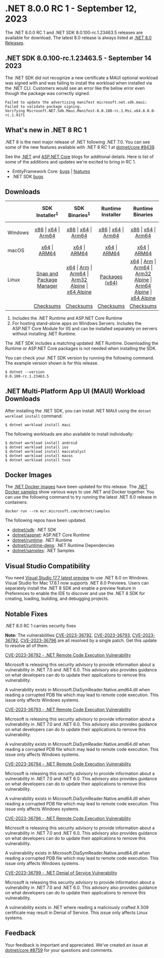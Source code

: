 # .NET 8.0.0 RC 1 - September 12, 2023

The .NET 8.0.0 RC 1 and .NET SDK 8.0.100-rc.1.23463.5 releases are available for download. The latest 8.0 release is always listed at [.NET 8.0 Releases](../README.md).

## .NET SDK 8.0.100-rc.1.23463.5 - September 14 2023

The .NET SDK did not recognize a new certificate a MAUI optional workload was signed with and was failing to install the workload when installed via the .NET CLI. Customers would see an error like the below error even though the package was correctly signed.

```
Failed to update the advertising manifest microsoft.net.sdk.maui: Failed to validate package signing.
Verifying Microsoft.NET.Sdk.Maui.Manifest-8.0.100-rc.1.Msi.x64.8.0.0-rc.1.9171
```

## What's new in .NET 8 RC 1

.NET 8 is the next major release of .NET following .NET 7.0. You can see some of the new features available with .NET 8 RC 1 at [dotnet/core #8439](https://github.com/dotnet/core/issues/8439).

See the [.NET][dotnet-blog] and [ASP.NET Core][aspnet-blog] blogs for additional details.
Here is list of some of the additions and updates we're excited to bring in RC 1.

* EntityFramework Core: [bugs][ef_bugs] | [features][ef_features]
* .NET SDK [bugs][sdk_bugs]


## Downloads

|           | SDK Installer<sup>1</sup>                        | SDK Binaries<sup>1</sup>                 | Runtime Installer                                        | Runtime Binaries                                 | ASP.NET Core Runtime           |Windows Desktop Runtime          |
| --------- | :------------------------------------------:     | :----------------------:                 | :---------------------------:                            | :-------------------------:                      | :-----------------:            | :-----------------:            |
| Windows   | [x86][dotnet-sdk-win-x86.exe] \| [x64][dotnet-sdk-win-x64.exe] \| [Arm64][dotnet-sdk-win-arm64.exe] | [x86][dotnet-sdk-win-x86.zip] \| [x64][dotnet-sdk-win-x64.zip] \|  [Arm64][dotnet-sdk-win-arm64.zip] | [x86][dotnet-runtime-win-x86.exe] \| [x64][dotnet-runtime-win-x64.exe] \| [Arm64][dotnet-runtime-win-arm64.exe] | [x86][dotnet-runtime-win-x86.zip] \| [x64][dotnet-runtime-win-x64.zip] \| [Arm64][dotnet-runtime-win-arm64.zip] | [x86][aspnetcore-runtime-win-x86.exe] \| [x64][aspnetcore-runtime-win-x64.exe] \|<br/> [Hosting Bundle][dotnet-hosting-win.exe]<sup>2</sup> | [x86][windowsdesktop-runtime-win-x86.exe] \| [x64][windowsdesktop-runtime-win-x64.exe] \| [Arm64][windowsdesktop-runtime-win-arm64.exe] |
| macOS     | [x64][dotnet-sdk-osx-x64.pkg] \| [ARM64][dotnet-sdk-osx-arm64.pkg] | [x64][dotnet-sdk-osx-x64.tar.gz] \| [ARM64][dotnet-sdk-osx-arm64.tar.gz]  | [x64][dotnet-runtime-osx-x64.pkg] \| [ARM64][dotnet-runtime-osx-arm64.pkg] | [x64][dotnet-runtime-osx-x64.tar.gz] \| [ARM64][dotnet-runtime-osx-arm64.tar.gz]| [x64][aspnetcore-runtime-osx-x64.tar.gz] \| [ARM64][aspnetcore-runtime-osx-arm64.tar.gz] | - |<sup>1</sup>
| Linux     |  [Snap and Package Manager](../install-linux.md)  | [x64][dotnet-sdk-linux-x64.tar.gz] \| [Arm][dotnet-sdk-linux-arm.tar.gz]  \| [Arm64][dotnet-sdk-linux-arm64.tar.gz] \| [Arm32 Alpine][dotnet-sdk-linux-musl-arm.tar.gz]  \| [x64 Alpine][dotnet-sdk-linux-musl-x64.tar.gz] | [Packages (x64)][linux-packages] | [x64][dotnet-runtime-linux-x64.tar.gz] \| [Arm][dotnet-runtime-linux-arm.tar.gz] \| [Arm64][dotnet-runtime-linux-arm64.tar.gz] \| [Arm32 Alpine][dotnet-runtime-linux-musl-arm.tar.gz] \| [Arm64 Alpine][dotnet-runtime-linux-musl-arm64.tar.gz] \| [x64 Alpine][dotnet-runtime-linux-musl-x64.tar.gz]  | [x64][aspnetcore-runtime-linux-x64.tar.gz]<sup>1</sup>  \| [Arm][aspnetcore-runtime-linux-arm.tar.gz]<sup>1</sup> \| [Arm64][aspnetcore-runtime-linux-arm64.tar.gz]<sup>1</sup> \| [x64 Alpine][aspnetcore-runtime-linux-musl-x64.tar.gz] | - | <sup>1</sup> |
|  | [Checksums][checksums-sdk]                             | [Checksums][checksums-sdk]                                      | [Checksums][checksums-runtime]                             | [Checksums][checksums-runtime]  | [Checksums][checksums-runtime]  | [Checksums][checksums-runtime]


1. Includes the .NET Runtime and ASP.NET Core Runtime
2. For hosting stand-alone apps on Windows Servers. Includes the ASP.NET Core Module for IIS and can be installed separately on servers without installing .NET Runtime.


The .NET SDK includes a matching updated .NET Runtime. Downloading the Runtime or ASP.NET Core packages is not needed when installing the SDK.

You can check your .NET SDK version by running the following command. The example version shown is for this release.

```console
$ dotnet --version
8.0.100-rc.1.23463.5
```

## .NET Multi-Platform App UI (MAUI) Workload Downloads

 After installing the .NET SDK, you can install .NET MAUI using the `dotnet workload install` command:

 ```console
 $ dotnet workload install maui
 ```

 The following workloads are also available to install individually:

 ```console
 $ dotnet workload install android
 $ dotnet workload install ios
 $ dotnet workload install maccatalyst
 $ dotnet workload install macos
 $ dotnet workload install tvos
 ```

## Docker Images

The [.NET Docker images](https://hub.docker.com/_/microsoft-dotnet) have been updated for this release. The [.NET Docker samples](https://github.com/dotnet/dotnet-docker/blob/main/samples/README.md) show various ways to use .NET and Docker together. You can use the following command to try running the latest .NET 8.0 release in containers:

```console
docker run --rm mcr.microsoft.com/dotnet/samples
```

The following repos have been updated.

* [dotnet/sdk](https://hub.docker.com/_/microsoft-dotnet-sdk/): .NET SDK
* [dotnet/aspnet](https://hub.docker.com/_/microsoft-dotnet-aspnet/): ASP.NET Core Runtime
* [dotnet/runtime](https://hub.docker.com/_/microsoft-dotnet-runtime/): .NET Runtime
* [dotnet/runtime-deps](https://hub.docker.com/_/microsoft-dotnet-runtime-deps/): .NET Runtime Dependencies
* [dotnet/samples](https://hub.docker.com/_/microsoft-dotnet-samples/): .NET Samples

## Visual Studio Compatibility

You need [Visual Studio 17.7 latest preview](https://visualstudio.microsoft.com) to use .NET 8.0 on Windows. Visual Studio for Mac 17.6.1 now supports .NET 8.0 Previews. Users can separately install the .NET 8 SDK and enable a preview feature in Preferences to enable the IDE to discover and use the .NET 8 SDK for creating, loading, building, and debugging projects.

## Notable Fixes
.NET 8.0 RC 1 carries security fixes

**Note:** The vulnerabilities [CVE-2023-36792]( https://www.cve.org/CVERecord?id=CVE-2023-36792), [CVE-2023-36793]( https://www.cve.org/CVERecord?id=CVE-2023-36793), [CVE-2023-36792]( https://www.cve.org/CVERecord?id=CVE-2023-36794), [CVE-2023-36796]( https://www.cve.org/CVERecord?id=CVE-2023-36796) are all resolved by a single patch. Get this update to resolve all of them.

[CVE-2023-36792 - .NET Remote Code Execution Vulnerability](https://msrc.microsoft.com/update-guide/vulnerability/CVE-2023-36792)

Microsoft is releasing this security advisory to provide information about a vulnerability in .NET 7.0 and .NET 6.0. This advisory also provides guidance on what developers can do to update their applications to remove this vulnerability.

A vulnerability exists in Microsoft.DiaSymReader.Native.amd64.dll when reading a corrupted PDB file which may lead to remote code execution. This issue only affects Windows systems.

[CVE-2023-36793 - .NET Remote Code Execution Vulnerability](https://msrc.microsoft.com/update-guide/vulnerability/CVE-2023-36793)

Microsoft is releasing this security advisory to provide information about a vulnerability in .NET 7.0 and .NET 6.0. This advisory also provides guidance on what developers can do to update their applications to remove this vulnerability.

A vulnerability exists in Microsoft.DiaSymReader.Native.amd64.dll when reading a corrupted PDB file which may lead to remote code execution. This issue only affects Windows systems.

[CVE-2023-36794 - .NET Remote Code Execution Vulnerability](https://msrc.microsoft.com/update-guide/vulnerability/CVE-2023-36794)

Microsoft is releasing this security advisory to provide information about a vulnerability in .NET 7.0 and .NET 6.0. This advisory also provides guidance on what developers can do to update their applications to remove this vulnerability.

A vulnerability exists in Microsoft.DiaSymReader.Native.amd64.dll when reading a corrupted PDB file which may lead to remote code execution. This issue only affects Windows systems.

[CVE-2023-36796 - .NET Remote Code Execution Vulnerability](https://msrc.microsoft.com/update-guide/vulnerability/CVE-2023-36796)

Microsoft is releasing this security advisory to provide information about a vulnerability in .NET 7.0 and .NET 6.0. This advisory also provides guidance on what developers can do to update their applications to remove this vulnerability.

A vulnerability exists in Microsoft.DiaSymReader.Native.amd64.dll when reading a corrupted PDB file which may lead to remote code execution. This issue only affects Windows systems.

[CVE-2023-36799 - .NET Denial of Service Vulnerability](https://msrc.microsoft.com/update-guide/vulnerability/CVE-2023-36799)

Microsoft is releasing this security advisory to provide information about a vulnerability in .NET 7.0 and .NET 6.0. This advisory also provides guidance on what developers can do to update their applications to remove this vulnerability.

A vulnerability exists in .NET where reading a maliciously crafted X.509 certificate may result in Denial of Service. This issue only affects Linux systems.

## Feedback

Your feedback is important and appreciated. We've created an issue at [dotnet/core #8759](https://github.com/dotnet/core/issues/8759) for your questions and comments.

[blob-runtime]: https://dotnetcli.blob.core.windows.net/dotnet/Runtime/
[blob-sdk]: https://dotnetcli.blob.core.windows.net/dotnet/Sdk/
[release-notes]: https://github.com/dotnet/core/blob/main/release-notes/8.0/preview/8.0.0-rc.1.md

[checksums-runtime]: https://dotnetcli.blob.core.windows.net/dotnet/checksums/8.0.0-rc.1-sha.txt
[checksums-sdk]: https://dotnetcli.blob.core.windows.net/dotnet/checksums/8.0.0-rc.1-sha.txt

[linux-install]: https://learn.microsoft.com/dotnet/core/install/linux
[linux-setup]: https://github.com/dotnet/core/blob/main/Documentation/linux-setup.md

[dotnet-blog]:  https://devblogs.microsoft.com/dotnet/announcing-dotnet-8-rc1
[aspnet-blog]: https://devblogs.microsoft.com/dotnet/asp-net-core-updates-in-dotnet-8-rc-1/
[ef-blog]: https://devblogs.microsoft.com/dotnet/announcing-ef8-rc-1/
[ef_bugs]: https://github.com/dotnet/efcore/issues?q=is%3Aissue+milestone%3A8.0.0-rc1+is%3Aclosed+label%3Atype-bug
[ef_features]: https://github.com/dotnet/efcore/issues?q=is%3Aissue+milestone%3A8.0.0-rc1+is%3Aclosed+label%3Atype-enhancement

[aspnet_bugs]: https://github.com/aspnet/AspNetCore/issues?q=is%3Aissue+milestone%3A8.0.0-rc1+label%3ADone+label%3Abug
[aspnet_features]: https://github.com/aspnet/AspNetCore/issues?q=is%3Aissue+milestone%3A8.0.0-rc1+label%3ADone+label%3Aenhancement
[runtime_bugs]: https://github.com/dotnet/runtime/issues?utf8=%E2%9C%93&q=is%3Aissue+milestone%3A8.0+label%3Abug+
[runtime_features]: https://github.com/dotnet/runtime/issues?q=is%3Aissue+milestone%3A8.0+label%3Aenhancement

[sdk_bugs]: https://github.com/dotnet/sdk/issues?q=is%3Aissue+is%3Aclosed+milestone%3A8.0.1xx
[linux-packages]: ../install-linux.md

[//]: # ( Runtime 8.0.0-rc.1.23419.4)
[dotnet-runtime-linux-arm.tar.gz]: https://download.visualstudio.microsoft.com/download/pr/46cc97e9-6e4f-49d3-b986-756a60997c54/6f02c425dc3e3985f648cfd2c50188a3/dotnet-runtime-8.0.0-rc.1.23419.4-linux-arm.tar.gz
[dotnet-runtime-linux-arm64.tar.gz]: https://download.visualstudio.microsoft.com/download/pr/78e40734-8864-48f7-8c03-971ee500d93a/4b2fd807bb790d9ac3cd8585ff8cb6ad/dotnet-runtime-8.0.0-rc.1.23419.4-linux-arm64.tar.gz
[dotnet-runtime-linux-musl-arm.tar.gz]: https://download.visualstudio.microsoft.com/download/pr/96aedec8-279d-4eac-85bb-f9eef088d86a/d1de434b0542a30960fc9dd9fde08767/dotnet-runtime-8.0.0-rc.1.23419.4-linux-musl-arm.tar.gz
[dotnet-runtime-linux-musl-arm64.tar.gz]: https://download.visualstudio.microsoft.com/download/pr/9506a479-dc4f-4cad-a087-045ab50a0891/39ed2fe9839c4483e9eab9d9a13906a0/dotnet-runtime-8.0.0-rc.1.23419.4-linux-musl-arm64.tar.gz
[dotnet-runtime-linux-musl-x64.tar.gz]: https://download.visualstudio.microsoft.com/download/pr/13fa250c-d408-4ee2-8e65-e7150017187c/5c3cad1abf8fb67b7b42b000c75dc5c9/dotnet-runtime-8.0.0-rc.1.23419.4-linux-musl-x64.tar.gz
[dotnet-runtime-linux-x64.tar.gz]: https://download.visualstudio.microsoft.com/download/pr/8cac1522-acbe-4052-9f6a-19341a8f9dae/1cf1396b382e22cb1ba21a27f3b79725/dotnet-runtime-8.0.0-rc.1.23419.4-linux-x64.tar.gz
[dotnet-runtime-osx-arm64.pkg]: https://download.visualstudio.microsoft.com/download/pr/d96533ea-069f-4e74-8831-6a84fa91a0df/cb2ce1df9164639d3d2587af1f90364d/dotnet-runtime-8.0.0-rc.1.23419.4-osx-arm64.pkg
[dotnet-runtime-osx-arm64.tar.gz]: https://download.visualstudio.microsoft.com/download/pr/59ecb50d-0abc-4bd1-ae81-8a252027d3e0/43ed857eea3316732b1a5cb0c68eaa50/dotnet-runtime-8.0.0-rc.1.23419.4-osx-arm64.tar.gz
[dotnet-runtime-osx-x64.pkg]: https://download.visualstudio.microsoft.com/download/pr/518bdac4-3c24-48a9-9eeb-c0371683054a/68a5cff19edd10fa9f3136acd802b7dd/dotnet-runtime-8.0.0-rc.1.23419.4-osx-x64.pkg
[dotnet-runtime-osx-x64.tar.gz]: https://download.visualstudio.microsoft.com/download/pr/29e68c3a-f37a-4dea-b7dc-bb1890b28d48/3ee60668c4ccd17ea565d6c204ef1f64/dotnet-runtime-8.0.0-rc.1.23419.4-osx-x64.tar.gz
[dotnet-runtime-win-arm64.exe]: https://download.visualstudio.microsoft.com/download/pr/032d3a90-195e-41c0-b01f-1480455a832c/463589e60cba1a94e71d1ef24226292f/dotnet-runtime-8.0.0-rc.1.23419.4-win-arm64.exe
[dotnet-runtime-win-arm64.zip]: https://download.visualstudio.microsoft.com/download/pr/7f765a2c-2593-4ab6-aaaf-8545d0fac2d7/d09ada8628589ee5b13dd2ad5c9b23e0/dotnet-runtime-8.0.0-rc.1.23419.4-win-arm64.zip
[dotnet-runtime-win-x64.exe]: https://download.visualstudio.microsoft.com/download/pr/a51f4fa7-0daa-4cc4-9430-c09031f4e749/f3923dd69adaf62fa41b280d9ea108dd/dotnet-runtime-8.0.0-rc.1.23419.4-win-x64.exe
[dotnet-runtime-win-x64.zip]: https://download.visualstudio.microsoft.com/download/pr/7869bd18-4975-4847-b820-c70cdafd6a30/b60796da83cb525a3236d3c541834ed3/dotnet-runtime-8.0.0-rc.1.23419.4-win-x64.zip
[dotnet-runtime-win-x86.exe]: https://download.visualstudio.microsoft.com/download/pr/a20f1eb5-784a-4be9-85cd-8c0f25010396/d81f6e2678805a399d536e0260cb5c44/dotnet-runtime-8.0.0-rc.1.23419.4-win-x86.exe
[dotnet-runtime-win-x86.zip]: https://download.visualstudio.microsoft.com/download/pr/926c5740-b221-4bc5-bdfe-6296efc44f8c/12f6eedbd02415dd2beddf0d3c9db413/dotnet-runtime-8.0.0-rc.1.23419.4-win-x86.zip

[//]: # ( WindowsDesktop 8.0.0-rc.1.23420.5)
[windowsdesktop-runtime-win-arm64.exe]: https://download.visualstudio.microsoft.com/download/pr/3379e273-7ca5-44d2-af49-5b5a1c4f3cd2/4767fe6fb859d2d908c5f05fde99ed96/windowsdesktop-runtime-8.0.0-rc.1.23420.5-win-arm64.exe
[windowsdesktop-runtime-win-arm64.zip]: https://download.visualstudio.microsoft.com/download/pr/607f1b8e-fbf9-429f-9355-2763b5075921/cc879c3d434d02403e4733a7d569b78e/windowsdesktop-runtime-8.0.0-rc.1.23420.5-win-arm64.zip
[windowsdesktop-runtime-win-x64.exe]: https://download.visualstudio.microsoft.com/download/pr/3c2be57d-f02c-4317-a2cf-1d9ac406bfb8/3277392bf76f06d8cd597cdf8f124c4b/windowsdesktop-runtime-8.0.0-rc.1.23420.5-win-x64.exe
[windowsdesktop-runtime-win-x64.zip]: https://download.visualstudio.microsoft.com/download/pr/e51723e0-dc33-412d-8630-649d925a51fd/4b2952ea79a010ddfae7aac2fcf4aacd/windowsdesktop-runtime-8.0.0-rc.1.23420.5-win-x64.zip
[windowsdesktop-runtime-win-x86.exe]: https://download.visualstudio.microsoft.com/download/pr/3bacce43-d067-4abf-8ac8-15eeb144a104/23475f771b28a14e652657205b855ce7/windowsdesktop-runtime-8.0.0-rc.1.23420.5-win-x86.exe
[windowsdesktop-runtime-win-x86.zip]: https://download.visualstudio.microsoft.com/download/pr/fed1fa78-25fa-4d1f-ad10-273201758655/5165e6b754492f51aa2a4251d12db47b/windowsdesktop-runtime-8.0.0-rc.1.23420.5-win-x86.zip

[//]: # ( ASP 8.0.0-rc.1.23421.29)
[aspnetcore-runtime-linux-arm.tar.gz]: https://download.visualstudio.microsoft.com/download/pr/4c62796c-0c3c-480f-80a9-d73bd22195b2/ba7033a5b41a4476107c3bc1bdb542a7/aspnetcore-runtime-8.0.0-rc.1.23421.29-linux-arm.tar.gz
[aspnetcore-runtime-linux-arm64.tar.gz]: https://download.visualstudio.microsoft.com/download/pr/de4037e0-6e5e-4a40-9c83-555d30d9c21f/f607c58db3f81aea2c7e56b0ddbf9ac6/aspnetcore-runtime-8.0.0-rc.1.23421.29-linux-arm64.tar.gz
[aspnetcore-runtime-linux-musl-arm.tar.gz]: https://download.visualstudio.microsoft.com/download/pr/f9277f72-04fe-4193-9d82-2af1b44ca772/e18f57193e213422f9d1bf4df4083251/aspnetcore-runtime-8.0.0-rc.1.23421.29-linux-musl-arm.tar.gz
[aspnetcore-runtime-linux-musl-arm64.tar.gz]: https://download.visualstudio.microsoft.com/download/pr/5f345557-8a26-4bbf-93c2-739e29d344fc/a4aaacd6c4ad013fe05205fd5edb7180/aspnetcore-runtime-8.0.0-rc.1.23421.29-linux-musl-arm64.tar.gz
[aspnetcore-runtime-linux-musl-x64.tar.gz]: https://download.visualstudio.microsoft.com/download/pr/b9742940-bab3-48ef-ab4d-548b20c472ca/69df6711bbc7e31a8c67766a4fe5c439/aspnetcore-runtime-8.0.0-rc.1.23421.29-linux-musl-x64.tar.gz
[aspnetcore-runtime-linux-x64.tar.gz]: https://download.visualstudio.microsoft.com/download/pr/02f4c6c2-c137-448d-a189-9ee3a3f6f99f/192f2c750089fa0194f04f5a805bd21e/aspnetcore-runtime-8.0.0-rc.1.23421.29-linux-x64.tar.gz
[aspnetcore-runtime-osx-arm64.tar.gz]: https://download.visualstudio.microsoft.com/download/pr/6dbd02b7-f3e8-46b5-a3e9-ea482762a02d/430b0d87ec687b4a9968ca143ea95789/aspnetcore-runtime-8.0.0-rc.1.23421.29-osx-arm64.tar.gz
[aspnetcore-runtime-osx-x64.tar.gz]: https://download.visualstudio.microsoft.com/download/pr/c3612fc1-f335-4b1c-a08a-08267100ff43/dd06c8e7021c27becdfed27838be253f/aspnetcore-runtime-8.0.0-rc.1.23421.29-osx-x64.tar.gz
[aspnetcore-runtime-win-arm64.zip]: https://download.visualstudio.microsoft.com/download/pr/38aa13dc-0e8f-4b3f-92f6-493947c4fd7e/d540b05184fc7f1185923570ebf49028/aspnetcore-runtime-8.0.0-rc.1.23421.29-win-arm64.zip
[aspnetcore-runtime-win-x64.exe]: https://download.visualstudio.microsoft.com/download/pr/ef4ff8b6-87e5-44ef-8b34-89818d771aa8/b4fa0483c74ff540442431c5c8dfab2f/aspnetcore-runtime-8.0.0-rc.1.23421.29-win-x64.exe
[aspnetcore-runtime-win-x64.zip]: https://download.visualstudio.microsoft.com/download/pr/d8548d19-54e2-4976-a299-453b542fa67b/1741ac8a590e7c01326732d26d55db7b/aspnetcore-runtime-8.0.0-rc.1.23421.29-win-x64.zip
[aspnetcore-runtime-win-x86.exe]: https://download.visualstudio.microsoft.com/download/pr/1c20bfad-70d4-4be3-be55-48ae3e64e8b6/d2cfb42f9753a6a2e7f033e197125608/aspnetcore-runtime-8.0.0-rc.1.23421.29-win-x86.exe
[aspnetcore-runtime-win-x86.zip]: https://download.visualstudio.microsoft.com/download/pr/68aca5b8-95ef-4ce3-9a1c-f93728b4a968/fca35b660c324cc23421129234ecfb9c/aspnetcore-runtime-8.0.0-rc.1.23421.29-win-x86.zip
[aspnetcore-runtime-composite-linux-arm.tar.gz]: https://download.visualstudio.microsoft.com/download/pr/823bdee6-9769-41e1-92a7-5ddd21c557df/ba4611686601ec4658f3305787bf7613/aspnetcore-runtime-composite-8.0.0-rc.1.23421.29-linux-arm.tar.gz
[aspnetcore-runtime-composite-linux-arm64.tar.gz]: https://download.visualstudio.microsoft.com/download/pr/cf6dcaee-57ac-4d16-bf3d-ed6f68f1632b/a503511af3d1f2225a05d9106fce137d/aspnetcore-runtime-composite-8.0.0-rc.1.23421.29-linux-arm64.tar.gz
[aspnetcore-runtime-composite-linux-musl-arm.tar.gz]: https://download.visualstudio.microsoft.com/download/pr/4309967b-8503-455c-b9f2-c803f50ebda7/866093d5f30a08587a212e642629c712/aspnetcore-runtime-composite-8.0.0-rc.1.23421.29-linux-musl-arm.tar.gz
[aspnetcore-runtime-composite-linux-musl-arm64.tar.gz]: https://download.visualstudio.microsoft.com/download/pr/a591f1a4-a753-496e-b5a8-0250fbaf3e7e/171349f17490817a2f016553c2935c59/aspnetcore-runtime-composite-8.0.0-rc.1.23421.29-linux-musl-arm64.tar.gz
[aspnetcore-runtime-composite-linux-musl-x64.tar.gz]: https://download.visualstudio.microsoft.com/download/pr/729aab99-04e0-45d7-b978-f42cbab521f5/9cffda818eaea6ef5bd567f239a66cd7/aspnetcore-runtime-composite-8.0.0-rc.1.23421.29-linux-musl-x64.tar.gz
[aspnetcore-runtime-composite-linux-x64.tar.gz]: https://download.visualstudio.microsoft.com/download/pr/f54be620-7d5c-4d45-8457-8d55c71084e5/7ce19748b32677132fbd69e3a601f318/aspnetcore-runtime-composite-8.0.0-rc.1.23421.29-linux-x64.tar.gz
[dotnet-hosting-win.exe]: https://download.visualstudio.microsoft.com/download/pr/f6fcf7ad-2ae2-4b26-97be-bfaff4e6d873/4005d9603269b7266bd156ad1393475c/dotnet-hosting-8.0.0-rc.1.23421.29-win.exe

[//]: # ( SDK 8.0.100-rc.1.23463.5)
[dotnet-sdk-linux-arm.tar.gz]: https://download.visualstudio.microsoft.com/download/pr/38bc9bbc-d89b-4bbe-94e8-50b19629a87c/ca33d0a20ccd405b509649fec1c1307b/dotnet-sdk-8.0.100-rc.1.23463.5-linux-arm.tar.gz
[dotnet-sdk-linux-arm64.tar.gz]: https://download.visualstudio.microsoft.com/download/pr/7f0829c2-839e-4882-9e21-fa4fc6bac32d/5ade892179b687046b1252638b8cde01/dotnet-sdk-8.0.100-rc.1.23463.5-linux-arm64.tar.gz
[dotnet-sdk-linux-musl-arm.tar.gz]: https://download.visualstudio.microsoft.com/download/pr/1c6196aa-eae5-4815-9a45-fba09c3a9046/c420f666844f84aea0794e2fd3cf2752/dotnet-sdk-8.0.100-rc.1.23463.5-linux-musl-arm.tar.gz
[dotnet-sdk-linux-musl-arm64.tar.gz]: https://download.visualstudio.microsoft.com/download/pr/90d10d2f-c74e-4e67-add2-c02e3d3a986e/7acafeff81dd57b6288416f3415595ba/dotnet-sdk-8.0.100-rc.1.23463.5-linux-musl-arm64.tar.gz
[dotnet-sdk-linux-musl-x64.tar.gz]: https://download.visualstudio.microsoft.com/download/pr/a9b26a68-b917-420d-9cf2-c64ba6355c3d/806f53887407ac99530f45a068464d6d/dotnet-sdk-8.0.100-rc.1.23463.5-linux-musl-x64.tar.gz
[dotnet-sdk-linux-x64.tar.gz]: https://download.visualstudio.microsoft.com/download/pr/8cccb582-1956-422a-8655-fad2fa12c247/4e86a676860c2ced06228a5c8d21718d/dotnet-sdk-8.0.100-rc.1.23463.5-linux-x64.tar.gz
[dotnet-sdk-osx-arm64.pkg]: https://download.visualstudio.microsoft.com/download/pr/ba6a5740-80e6-4e04-b0a9-efd8c9be47a4/5717bbfe8433f568eb2d00cccfd9ce8d/dotnet-sdk-8.0.100-rc.1.23463.5-osx-arm64.pkg
[dotnet-sdk-osx-arm64.tar.gz]: https://download.visualstudio.microsoft.com/download/pr/91a1c0c5-ab26-4dfc-8aee-6c0cb2354774/7e12ab1e86fbabc3417eb4036d955f67/dotnet-sdk-8.0.100-rc.1.23463.5-osx-arm64.tar.gz
[dotnet-sdk-osx-x64.pkg]: https://download.visualstudio.microsoft.com/download/pr/b3ff305d-4ba2-4af6-b738-a649150b34b8/269c95893779d176550832a43cb180d8/dotnet-sdk-8.0.100-rc.1.23463.5-osx-x64.pkg
[dotnet-sdk-osx-x64.tar.gz]: https://download.visualstudio.microsoft.com/download/pr/17670d0d-05c3-4e4b-8d72-5e31bb7f7000/44395256cb038899393d7958db2bf2e8/dotnet-sdk-8.0.100-rc.1.23463.5-osx-x64.tar.gz
[dotnet-sdk-win-arm64.exe]: https://download.visualstudio.microsoft.com/download/pr/5e712190-2a5e-4652-9a15-1c90ee0eb445/0e5d20996e61996d933edd6c98ba2275/dotnet-sdk-8.0.100-rc.1.23463.5-win-arm64.exe
[dotnet-sdk-win-arm64.zip]: https://download.visualstudio.microsoft.com/download/pr/00553389-855a-4f0b-8103-d5dfc16fd27e/741a81fd9ea57ec7750398dd6c85d5c6/dotnet-sdk-8.0.100-rc.1.23463.5-win-arm64.zip
[dotnet-sdk-win-x64.exe]: https://download.visualstudio.microsoft.com/download/pr/4b8c221f-9c32-43b5-a693-827809b9fa74/3d6f15849872ee6e749143cc3470c0cc/dotnet-sdk-8.0.100-rc.1.23463.5-win-x64.exe
[dotnet-sdk-win-x64.zip]: https://download.visualstudio.microsoft.com/download/pr/52d770e5-bc6e-442e-8c1a-5275f9a7edc3/242955435a33223379e81373ece72181/dotnet-sdk-8.0.100-rc.1.23463.5-win-x64.zip
[dotnet-sdk-win-x86.exe]: https://download.visualstudio.microsoft.com/download/pr/8927a006-e987-4278-acbf-41e4b59d0ed7/1a11c47d1dffba5b9bc8218ca8d0bc17/dotnet-sdk-8.0.100-rc.1.23463.5-win-x86.exe
[dotnet-sdk-win-x86.zip]: https://download.visualstudio.microsoft.com/download/pr/896392e1-b8d3-4352-907f-f2ef6a9a8b87/187712e379864a19ebce50dcf133f94c/dotnet-sdk-8.0.100-rc.1.23463.5-win-x86.zip

[//]: # ( SDK 8.0.100-rc.1.23463.5)
[dotnet-sdk-linux-arm.tar.gz]: https://download.visualstudio.microsoft.com/download/pr/d6eef49a-f74b-4c48-a8c9-51e09fc39bea/6822a9284fdd487f01b9a5cc90b00d68/dotnet-sdk-8.0.100-rc.1.23463.5-linux-arm.tar.gz
[dotnet-sdk-linux-arm64.tar.gz]: https://download.visualstudio.microsoft.com/download/pr/46cee660-92b3-4b07-9082-a397866c909f/c708a7d23c446fbc63b2a70b86c5fe29/dotnet-sdk-8.0.100-rc.1.23463.5-linux-arm64.tar.gz
[dotnet-sdk-linux-musl-arm.tar.gz]: https://download.visualstudio.microsoft.com/download/pr/6d879005-a221-4c89-bf1c-ba2119f54f91/2dbd97e8001df539c7635c8f36bda621/dotnet-sdk-8.0.100-rc.1.23463.5-linux-musl-arm.tar.gz
[dotnet-sdk-linux-musl-arm64.tar.gz]: https://download.visualstudio.microsoft.com/download/pr/3e0f9465-fa71-45f8-a8ce-75052931ed32/096aa561e8374b3c9dfb3ddf7623484a/dotnet-sdk-8.0.100-rc.1.23463.5-linux-musl-arm64.tar.gz
[dotnet-sdk-linux-musl-x64.tar.gz]: https://download.visualstudio.microsoft.com/download/pr/d6758898-f104-4fb4-8b46-67803e0882ef/069c803d74cadc9369d8f1d9c6a6c0b5/dotnet-sdk-8.0.100-rc.1.23463.5-linux-musl-x64.tar.gz
[dotnet-sdk-linux-x64.tar.gz]: https://download.visualstudio.microsoft.com/download/pr/764f2fec-710d-490d-a341-88636bce1a8d/35fc13fc20161a7d196200d9c2c6a8f0/dotnet-sdk-8.0.100-rc.1.23463.5-linux-x64.tar.gz
[dotnet-sdk-osx-arm64.pkg]: https://download.visualstudio.microsoft.com/download/pr/030ab62d-61c2-4f8f-bcec-ee45837f7df0/f69ba0e33588a4fa6a41e7b56cd52654/dotnet-sdk-8.0.100-rc.1.23463.5-osx-arm64.pkg
[dotnet-sdk-osx-arm64.tar.gz]: https://download.visualstudio.microsoft.com/download/pr/9dbb7558-b41d-4e07-986c-65bc76ea6df6/962f24b52a00209464f4d3e9d6f4334c/dotnet-sdk-8.0.100-rc.1.23463.5-osx-arm64.tar.gz
[dotnet-sdk-osx-x64.pkg]: https://download.visualstudio.microsoft.com/download/pr/a1c8239d-f1fd-4b47-be6b-e07217068e46/78337c7ab38ad4cf0f4ed2db5f7ebe66/dotnet-sdk-8.0.100-rc.1.23463.5-osx-x64.pkg
[dotnet-sdk-osx-x64.tar.gz]: https://download.visualstudio.microsoft.com/download/pr/207ba9ff-0f08-4766-bf0e-91e4add99dc7/7270b0ff0340f435b984cf2116558374/dotnet-sdk-8.0.100-rc.1.23463.5-osx-x64.tar.gz
[dotnet-sdk-win-arm64.exe]: https://download.visualstudio.microsoft.com/download/pr/1171f406-75b3-4970-8c83-f1b2a1922d33/5f59c61ba38b6c224f73fc9263c23e77/dotnet-sdk-8.0.100-rc.1.23463.5-win-arm64.exe
[dotnet-sdk-win-arm64.zip]: https://download.visualstudio.microsoft.com/download/pr/edbfe0e9-875f-4aed-bd96-abc303c8e45b/a273f39fcb9b813af24e928c114b01a7/dotnet-sdk-8.0.100-rc.1.23463.5-win-arm64.zip
[dotnet-sdk-win-x64.exe]: https://download.visualstudio.microsoft.com/download/pr/60e99454-eb0c-4ec3-b258-836171b3e053/52ff90f9b31b6bb4a77200216694b03d/dotnet-sdk-8.0.100-rc.1.23463.5-win-x64.exe
[dotnet-sdk-win-x64.zip]: https://download.visualstudio.microsoft.com/download/pr/577fe112-f607-4ab3-abbc-8be20c643c29/b51011ff804ad47051bd9d81c6e737c0/dotnet-sdk-8.0.100-rc.1.23463.5-win-x64.zip
[dotnet-sdk-win-x86.exe]: https://download.visualstudio.microsoft.com/download/pr/75343315-859e-46f6-a37f-e034773a5783/7b1d74087a336ab9fe3e56be7f013f8e/dotnet-sdk-8.0.100-rc.1.23463.5-win-x86.exe
[dotnet-sdk-win-x86.zip]: https://download.visualstudio.microsoft.com/download/pr/59243a79-5fbc-40b2-922e-d4fd81275d56/e630a061711891740fe397a291bcded7/dotnet-sdk-8.0.100-rc.1.23463.5-win-x86.zip
